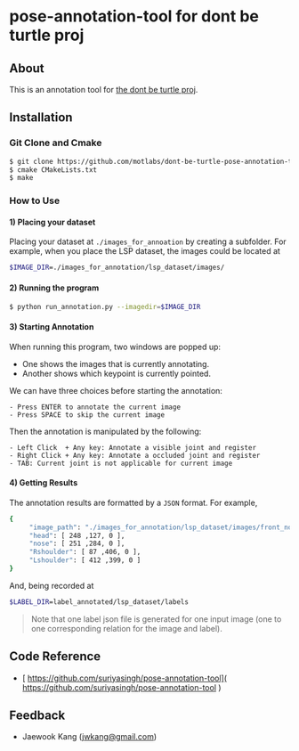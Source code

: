 # pose-annotation-tool for dont be turtle proj

## About
This is an annotation tool for [the dont be turtle proj](https://github.com/motlabs/dont-be-turtle). 


## Installation

### Git Clone and Cmake
```bash
$ git clone https://github.com/motlabs/dont-be-turtle-pose-annotation-tool 
$ cmake CMakeLists.txt
$ make

```

### How to Use 

#### 1) Placing your dataset
Placing your dataset at `./images_for_annoation` by creating a subfolder.
For example, when you place the LSP dataset, the images could be located at
```bash
$IMAGE_DIR=./images_for_annotation/lsp_dataset/images/
```

#### 2) Running the program
```bash
$ python run_annotation.py --imagedir=$IMAGE_DIR
```


#### 3) Starting Annotation
When running this program, two windows are popped up: 
- One shows the images that is currently annotating. 
- Another shows which keypoint is currently pointed.  

We can have three choices before starting the annotation:
```
- Press ENTER to annotate the current image
- Press SPACE to skip the current image
```

Then the annotation is manipulated by the following:  
```
- Left Click  + Any key: Annotate a visible joint and register
- Right Click + Any key: Annotate a occluded joint and register
- TAB: Current joint is not applicable for current image
```

#### 4) Getting Results
The annotation results are formatted by a `JSON` format. 
For example,
```bash
{
	 "image_path": "./images_for_annotation/lsp_dataset/images/front_normal_10754.jpg",
	 "head": [ 248 ,127, 0 ],
	 "nose": [ 251 ,284, 0 ],
	 "Rshoulder": [ 87 ,406, 0 ],
	 "Lshoulder": [ 412 ,399, 0 ]
}

``` 

And, being recorded at
```bash
$LABEL_DIR=label_annotated/lsp_dataset/labels
```
> Note that one label json file is generated for one input image (one to one corresponding relation for the image and label).

## Code Reference
- [ https://github.com/suriyasingh/pose-annotation-tool]( https://github.com/suriyasingh/pose-annotation-tool )

## Feedback
- Jaewook Kang (jwkang@gmail.com)
